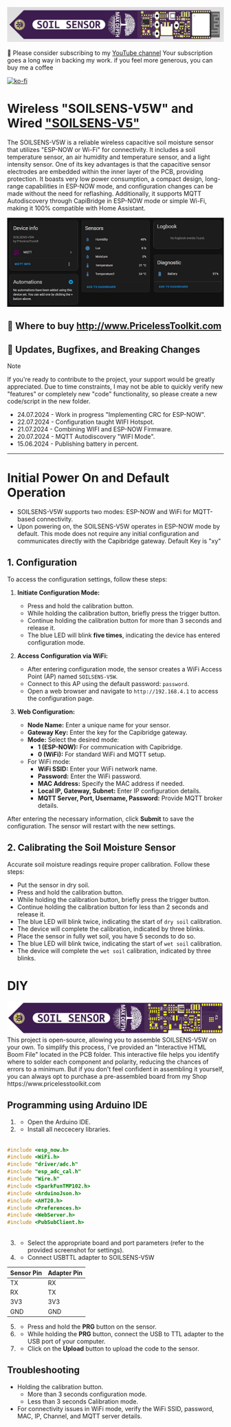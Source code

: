 <img src="img/sens-kc-full.jpg"/>

🤗 Please consider subscribing to my [YouTube channel](https://www.youtube.com/@PricelessToolkit/videos) Your subscription goes a long way in backing my work. if you feel more generous, you can buy me a coffee


[![ko-fi](https://ko-fi.com/img/githubbutton_sm.svg)](https://ko-fi.com/U6U2QLAF8)

# Wireless "SOILSENS-V5W" and Wired ["SOILSENS-V5"](https://github.com/PricelessToolkit/SOILSENS-V5)

The SOILSENS-V5W is a reliable wireless capacitive soil moisture sensor that utilizes "ESP-NOW or Wi-Fi" for connectivity. It includes a soil temperature sensor, an air humidity and temperature sensor, and a light intensity sensor. One of its key advantages is that the capacitive sensor electrodes are embedded within the inner layer of the PCB, providing protection. It boasts very low power consumption, a compact design, long-range capabilities in ESP-NOW mode, and configuration changes can be made without the need for reflashing. Additionally, it supports MQTT Autodiscovery through CapiBridge in ESP-NOW mode or simple Wi-Fi, making it 100% compatible with Home Assistant.

<img src="img/ha_entity.png"/>


## 🛒 Where to buy http://www.PricelessToolkit.com

## 📣 Updates, Bugfixes, and Breaking Changes

> [!NOTE]
>  If you're ready to contribute to the project, your support would be greatly appreciated. Due to time constraints, I may not be able to quickly verify new "features" or completely new "code" functionality, so please create a new code/script in the new folder.

- 24.07.2024 - Work in progress "Implementing CRC for ESP-NOW".
- 22.07.2024 - Configuration taught WIFI Hotspot.
- 21.07.2024 - Combining WIFI and ESP-NOW Firmware.
- 20.07.2024 - MQTT Autodiscovery "WIFI Mode".
- 15.06.2024 - Publishing battery in percent.

____________

# Initial Power On and Default Operation
- SOILSENS-V5W supports two modes: ESP-NOW and WiFi for MQTT-based connectivity.
- Upon powering on, the SOILSENS-V5W operates in ESP-NOW mode by default. This mode does not require any initial configuration and communicates directly with the Capibridge gateway. Default Key is "xy"

## 1. Configuration

To access the configuration settings, follow these steps:
1. **Initiate Configuration Mode:**
   - Press and hold the calibration button.
   - While holding the calibration button, briefly press the trigger button.
   - Continue holding the calibration button for more than 3 seconds and release it.
   - The blue LED will blink **five times**, indicating the device has entered configuration mode.

2. **Access Configuration via WiFi:**
   - After entering configuration mode, the sensor creates a WiFi Access Point (AP) named `SOILSENS-V5W`.
   - Connect to this AP using the default password: `password`.
   - Open a web browser and navigate to `http://192.168.4.1` to access the configuration page.

3. **Web Configuration:**
   - **Node Name:** Enter a unique name for your sensor.
   - **Gateway Key:** Enter the key for the Capibridge gateway.
   - **Mode:** Select the desired mode:
     - **1 (ESP-NOW):** For communication with Capibridge.
     - **0 (WiFi):** For standard WiFi and MQTT setup.
   - For WiFi mode:
     - **WiFi SSID:** Enter your WiFi network name.
     - **Password:** Enter the WiFi password.
     - **MAC Address:** Specify the MAC address if needed.
     - **Local IP, Gateway, Subnet:** Enter IP configuration details.
     - **MQTT Server, Port, Username, Password:** Provide MQTT broker details.

After entering the necessary information, click **Submit** to save the configuration. The sensor will restart with the new settings.

## 2. Calibrating the Soil Moisture Sensor

Accurate soil moisture readings require proper calibration. Follow these steps:
   - Put the sensor in dry soil.
   - Press and hold the calibration button.
   - While holding the calibration button, briefly press the trigger button.
   - Continue holding the calibration button for less than 2 seconds and release it.
   - The blue LED will blink twice, indicating the start of `dry soil` calibration.
   - The device will complete the calibration, indicated by three blinks.
   - Place the sensor in fully wet soil, you have 5 seconds to do so.
   - The blue LED will blink twice, indicating the start of `wet soil` calibration.
   - The device will complete the `wet soil` calibration, indicated by three blinks.


# DIY
<img src="img/sens-kc-pcb.png"/>
This project is open-source, allowing you to assemble SOILSENS-V5W on your own. To simplify this process, I've provided an "Interactive HTML Boom File" located in the PCB folder. This interactive file helps you identify where to solder each component and polarity, reducing the chances of errors to a minimum. But if you don't feel confident in assembling it yourself, you can always opt to purchase a pre-assembled board from my Shop https://www.pricelesstoolkit.com



## Programming using Arduino IDE

1. - Open the Arduino IDE.
2. - Install all neccecery libraries.
```c

#include <esp_now.h>
#include <WiFi.h>
#include "driver/adc.h"
#include "esp_adc_cal.h"
#include "Wire.h"
#include <SparkFunTMP102.h>
#include <ArduinoJson.h>
#include <AHT20.h>
#include <Preferences.h>
#include <WebServer.h>
#include <PubSubClient.h>
     
```
  3. - Select the appropriate board and port parameters (refer to the provided screenshot for settings).
  4. - Connect USBTTL adapter to SOILSENS-V5W

   | Sensor Pin | Adapter Pin |
   |------------|-------------|
   | TX         | RX          |
   | RX         | TX          |
   | 3V3        | 3V3         |
   | GND        | GND         |

5. - Press and hold the **PRG** button on the sensor.
6. - While holding the **PRG** button, connect the USB to TTL adapter to the USB port of your computer.
7. - Click on the **Upload** button to upload the code to the sensor.

## Troubleshooting

 - Holding the calibration button.
    -  More than 3 seconds configuration mode.
    -  Less than 3 seconds Calibration mode.
- For connectivity issues in WiFi mode, verify the WiFi SSID, password, MAC, IP, Channel, and MQTT server details.
